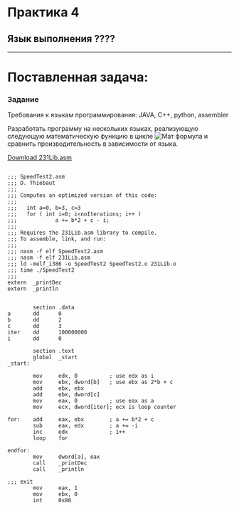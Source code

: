 # Практика 4
## __Язык выполнения ????__

____
# Поставленная задача:

### Задание
Требования к языкам программирования: JAVA, C++, python, assembler

Разработать программу на нескольких языках, реализующую следующую математическую функцию в цикле
![Мат формула](https://i.imgur.com/jfqXcMU.png "Математическая формула")
и сравнить производительность в зависимости от языка.

[Download 231Lib.asm](https://github.com/silvanasaca/Binary-Search-Intel-x86-ASM/blob/master/231Lib.asm)

```

;;; SpeedTest2.asm
;;; D. Thiebaut
;;;
;;; Computes an optimized version of this code:
;;;
;;;   int a=0, b=3, c=3
;;;   for ( int i=0; i<noIterations; i++ )
;;;            a += b*2 + c - i;
;;;
;;; Requires the 231Lib.asm library to compile.  
;;; To assemble, link, and run:
;;;
;;; nasm -f elf SpeedTest2.asm
;;; nasm -f elf 231Lib.asm 
;;; ld -melf_i386 -o SpeedTest2 SpeedTest2.o 231Lib.o
;;; time ./SpeedTest2
;;;
extern  _printDec
extern  _println

        
        section .data
a       dd      0
b       dd      2
c       dd      3
iter    dd      100000000
i       dd      0

        section .text
        global  _start
_start: 

        mov     edx, 0          ; use edx as i
        mov     ebx, dword[b]   ; use ebx as 2*b + c
        add     ebx, ebx
        add     ebx, dword[c]
        mov     eax, 0          ; use eax as a
        mov     ecx, dword[iter]; ecx is loop counter
        
for:    add     eax, ebx        ; a += b*2 + c
        sub     eax, edx        ; a += -i
        inc     edx             ; i++
        loop    for
        
endfor: 
        mov     dword[a], eax
        call    _printDec
        call    _println
        
;;; exit
        mov     eax, 1
        mov     ebx, 0
        int     0x80

```
